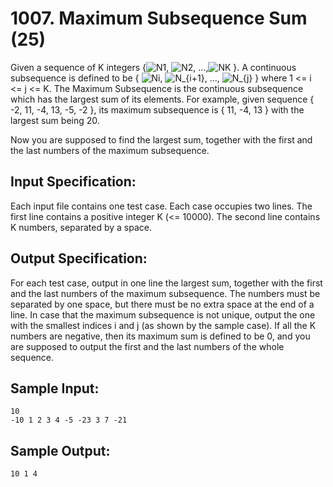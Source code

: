# 1007. Maximum Subsequence Sum (25)
Given a sequence of K integers {![N1](http://latex.codecogs.com/gif.latex?N_{1}), ![N2](http://latex.codecogs.com/gif.latex?N_{2}), ...,![NK](http://latex.codecogs.com/gif.latex?N_{K} ) }. A continuous subsequence is defined to be { ![Ni](http://latex.codecogs.com/gif.latex?N_{i}), ![N_{i+1}](http://latex.codecogs.com/gif.latex?N_{i+1}), ..., ![N_{j}](http://latex.codecogs.com/gif.latex?N_{j}) } where 1 <= i <= j <= K. The Maximum Subsequence is the continuous subsequence which has the largest sum of its elements. For example, given sequence { -2, 11, -4, 13, -5, -2 }, its maximum subsequence is { 11, -4, 13 } with the largest sum being 20.  
  
Now you are supposed to find the largest sum, together with the first and the last numbers of the maximum subsequence.  
  
## Input Specification:

Each input file contains one test case. Each case occupies two lines. The first line contains a positive integer K (<= 10000). The second line contains K numbers, separated by a space.  

## Output Specification:

For each test case, output in one line the largest sum, together with the first and the last numbers of the maximum subsequence. The numbers must be separated by one space, but there must be no extra space at the end of a line. In case that the maximum subsequence is not unique, output the one with the smallest indices i and j (as shown by the sample case). If all the K numbers are negative, then its maximum sum is defined to be 0, and you are supposed to output the first and the last numbers of the whole sequence.

## Sample Input:
```
10
-10 1 2 3 4 -5 -23 3 7 -21
```
## Sample Output:
```
10 1 4
```